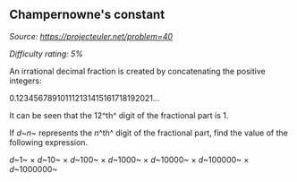 Champernowne's constant
-----------------------

*Source: https://projecteuler.net/problem=40*


*Difficulty rating: 5%*

An irrational decimal fraction is created by concatenating the positive
integers:

0.123456789101112131415161718192021...

It can be seen that the 12^th^ digit of the fractional part is 1.

If *d*~*n*~ represents the *n*^th^ digit of the fractional part, find
the value of the following expression.

*d*~1~ × *d*~10~ × *d*~100~ × *d*~1000~ × *d*~10000~ × *d*~100000~ ×
*d*~1000000~
